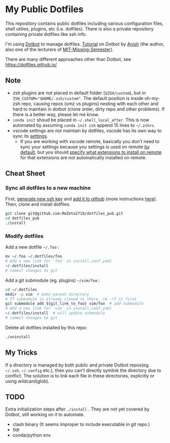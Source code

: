 # My Public Dotfiles

This repository contains public dotfiles including various configuration files, shell utilies, plugins, etc (i.e. dotfiles). There is also a private repository containing private dotfiles like ssh info. 

I'm using [Dotbot](https://github.com/anishathalye/dotbot) to manage dotfiles. [Tutorial](https://www.anishathalye.com/2014/08/03/managing-your-dotfiles/) on Dotbot by [Anish](https://www.anishathalye.com/) (the author, also one of the lecturers of [MIT-Missing-Semester](https://missing.csail.mit.edu/)).

There are many different approaches other than Dotbot, see https://dotfiles.github.io/

## Note

- zsh plugins are not placed in default folder (`$ZSH/custom`), but in `ZSH_CUSTOM="$HOME/.zsh/custom"`. The default position is inside oh-my-zsh repo, causing repos (omz vs plugins) nesting with each other and hard to maintain in dotbot (clone order, dirty repo and other problems). If there is a better way, please let me know.
- `conda init` shoud be placed in `~/.shell_local_after`. This is now automated by assuming `conda init zsh` append 15 lines to `~/.zshrc`.
- vscode settings are not maintain by dotfiles, vscode has its own way to sync its [settings](https://code.visualstudio.com/docs/editor/settings-sync).
  - If you are working with vscode remote, basically you don't need to sync your settings because you settings is used on remote [by default](https://code.visualstudio.com/docs/remote/ssh#_ssh-hostspecific-settings), but you should [specify what extensions to install on remote](https://code.visualstudio.com/docs/remote/ssh#_always-installed-extensions) for that extensions are not automatically installed on remote.

## Cheat Sheet

### Sync all dotfiles to a new machine

First, [generate new ssh key](https://docs.github.com/cn/authentication/connecting-to-github-with-ssh/generating-a-new-ssh-key-and-adding-it-to-the-ssh-agent) and [add it to github](https://docs.github.com/cn/authentication/connecting-to-github-with-ssh/adding-a-new-ssh-key-to-your-github-account) (more instructions [here](https://github.com/calvinbui/dotfiles)). Then, clone and install dotfiles.

```bash
git clone git@github.com:RmZeta2718/dotfiles_pub.git
cd dotfiles_pub
./install
```

### Modify dotfiles

Add a new dotfile `~/.foo` :

```bash
mv ~/.foo ~/.dotfiles/foo
# Add a new link for `foo` in install.conf.yaml
~/.dotfiles/install
# commit changes to git
```

Add a git submodule (eg. plugins) `~/vim/foo` :

```bash
cd ~/.dotfiles
mkdir -p vim  # make parent directory
# If submodule is already cloned to there, rm -rf it first
git submodule add ${git_link_to_foo} vim/foo  # add submodule
# Add a new link for `vim` in install.conf.yaml
~/.dotfiles/install  # will update submodule
# commit changes to git
```

Delete all dotfiles installed by this repo:

```bash
./uninstall
```

## My Tricks

If a directory is managed by both public and private Dotbot repos(eg. `~/.ssh`, `~/.config` etc.), then you can't directly symlink the directory due to conflict. The solution is to link each file in these directories, explicitly or using wildcard(glob).

<!-- 
You can create a symlink inside a git submodule. See `~/.oh-my-zsh/custom/` . Note:
- The symlink path should be ignored in the submodule.
- The symlink should be created after clone (submodule update) , order specified in `install.conf.yaml` . If clone failed during install, uninstall all symlinks (`./uninstall`), then clone/install again. 
-->

## TODO

Extra initialization steps after `./install` . They are not yet covered by Dotbot, still working on it to automate.

- clash binary (It seems improper to include executable in git repo.)
- tldr
- conda/python env
